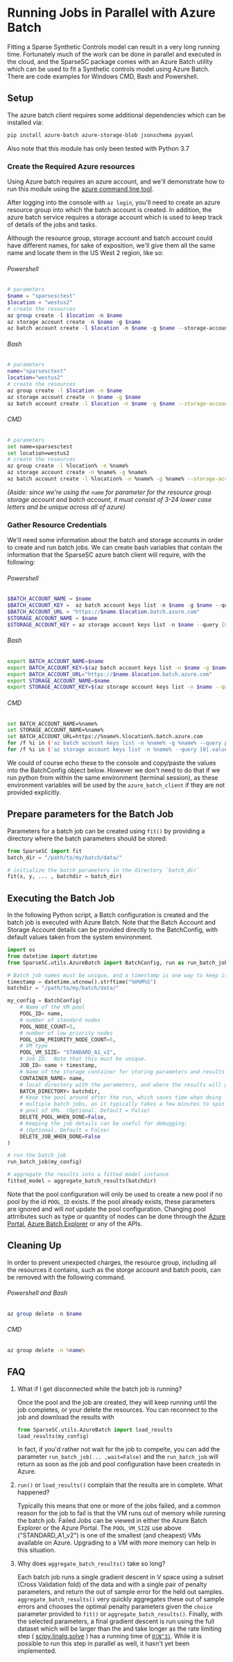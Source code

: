 # Running Jobs in Parallel with Azure Batch 

Fitting a Sparse Synthetic Controls model can result in a very long running
time. Fortunately much of the work can be done in parallel and executed in
the cloud, and the SparseSC package comes with an Azure Batch utility which
can be used to fit a Synthetic controls model using Azure Batch.  There are
code examples for Windows CMD, Bash and Powershell.

## Setup

The azure batch client requires some additional dependencies which can be installed via:
```bash
pip install azure-batch azure-storage-blob jsonschema pyyaml
```
Also note that this module has only been tested with Python 3.7

### Create the Required Azure resources

Using Azure batch requires an azure account, and we'll demonstrate how to run
this module using the [azure command line tool]().

After logging into the console with `az login`,  you'll need to create an azure
resource group into which the batch account is created.  In addition, the 
azure batch service requires a storage account which is used to keep track of
details of the jobs and tasks.

Although the resource group, storage account and batch account could have
different names, for sake of exposition, we'll give them all the same name and
locate them in the US West 2 region, like so:

###### Powershell
```ps1
# parameters
$name = "sparsesctest"
$location = "westus2"
# create the resources
az group create -l $location -n $name
az storage account create -n $name -g $name
az batch account create -l $location -n $name -g $name --storage-account $name
```

###### Bash
```bash
# parameters
name="sparsesctest"
location="westus2"
# create the resources
az group create -l $location -n $name
az storage account create -n $name -g $name
az batch account create -l $location -n $name -g $name --storage-account $name
```

###### CMD
```bash
# parameters
set name=sparsesctest
set location=westus2
# create the resources
az group create -l %location% -n %name%
az storage account create -n %name% -g %name%
az batch account create -l %location% -n %name% -g %name% --storage-account %name%
```

*(Aside: since we're using the `name` for parameter for the resource group
storage account and batch account, it must consist of 3-24 lower case
letters and be unique across all of azure)* 

### Gather Resource Credentials

We'll need some information about the batch and storage accounts in order
to create and run batch jobs. We can create bash variables that contain the
information that the SparseSC azure batch client will require, with the
following:

###### Powershell
```ps1
$BATCH_ACCOUNT_NAME = $name
$BATCH_ACCOUNT_KEY =  az batch account keys list -n $name -g $name --query primary
$BATCH_ACCOUNT_URL = "https://$name.$location.batch.azure.com"
$STORAGE_ACCOUNT_NAME = $name
$STORAGE_ACCOUNT_KEY = az storage account keys list -n $name --query [0].value
```
###### Bash
```bash
export BATCH_ACCOUNT_NAME=$name
export BATCH_ACCOUNT_KEY=$(az batch account keys list -n $name -g $name --query primary)
export BATCH_ACCOUNT_URL="https://$name.$location.batch.azure.com"
export STORAGE_ACCOUNT_NAME=$name
export STORAGE_ACCOUNT_KEY=$(az storage account keys list -n $name --query [0].value)
```
###### CMD
```bash
set BATCH_ACCOUNT_NAME=%name%
set STORAGE_ACCOUNT_NAME=%name%
set BATCH_ACCOUNT_URL=https://%name%.%location%.batch.azure.com
for /f %i in ('az batch account keys list -n %name% -g %name% --query primary') do set BATCH_ACCOUNT_KEY=%i
for /f %i in ('az storage account keys list -n %name% --query [0].value') do set STORAGE_ACCOUNT_KEY=%i
```

We could of course echo these to the console and copy/paste the values into the
BatchConfig object below. However we don't need to do that if we run python
from within the same environment (terminal session), as these environment
variables will be used by the `azure_batch_client` if they are not provided
explicitly.

## Prepare parameters for the Batch Job

Parameters for a batch job can be created using `fit()` by providing a directory where the batch parameters should be stored:
```python
from SparseSC import fit
batch_dir = "/path/to/my/batch/data/"

# initialize the batch parameters in the directory `batch_dir`
fit(x, y, ... , batchdir = batch_dir)
```

## Executing the Batch Job

In the following Python script, a Batch configuration is created and the batch
job is executed with Azure Batch. Note that the Batch Account and Storage
Account details can be provided directly to the BatchConfig, with default
values taken from the system environment.

```python
import os
from datetime import datetime
from SparseSC.utils.AzureBatch import BatchConfig, run as run_batch_job, aggregate_batch_results

# Batch job names must be unique, and a timestamp is one way to keep it uniquie across runs
timestamp = datetime.utcnow().strftime("%H%M%S")
batchdir = "/path/to/my/batch/data/"

my_config = BatchConfig(
    # Name of the VM pool
    POOL_ID= name,
    # number of standard nodes
    POOL_NODE_COUNT=5,
    # number of low priority nodes
    POOL_LOW_PRIORITY_NODE_COUNT=5,
    # VM type 
    POOL_VM_SIZE= "STANDARD_A1_v2",
    # Job ID.  Note that this must be unique.
    JOB_ID= name + timestamp,
    # Name of the storage container for storing parameters and results
    CONTAINER_NAME= name,
    # local directory with the parameters, and where the results will go
    BATCH_DIRECTORY= batchdir,
    # Keep the pool around after the run, which saves time when doing
    # multiple batch jobs, as it typically takes a few minutes to spin up a
    # pool of VMs. (Optional. Default = False)
    DELETE_POOL_WHEN_DONE=False,
    # Keeping the job details can be useful for debugging:
    # (Optional. Default = False)
    DELETE_JOB_WHEN_DONE=False
)

# run the batch job
run_batch_job(my_config)

# aggregate the results into a fitted model instance
fitted_model = aggregate_batch_results(batchdir)
```

Note that the pool configuration will only be used to create a new pool if no pool 
by the id `POOL_ID` exists.  If the pool already exists, these parameters are
ignored and will *not* update the pool configuration.  Changing pool attrributes 
such as type or quantity of nodes can be done through the [Azure Portal](https://portal.azure.com/), [Azure Batch Explorer](https://azure.github.io/BatchExplorer/) or any of the APIs.

## Cleaning Up

In order to prevent unexpected charges, the resource group, including all the
resources it contains, such as the storge account and batch pools, can be
removed with the following command.

###### Powershell and Bash
```ps1
az group delete -n $name
```
###### CMD
```bat
az group delete -n %name%
```

## FAQ

1. What if I get disconnected while the batch job is running?
	
	Once the pool and the job are created, they will keep running until the
	job completes, or your delete the resources.  You can reconnect to the
	job and download the results with 

	```python
    from SparseSC.utils.AzureBatch import load_results
	load_results(my_config)
	```

	In fact, if you'd rather not wait for the job to compelte, you can
	add the parameter `run_batch_job(... ,wait=False)` and the
	`run_batch_job` will return as soon as the job and pool configuration
	have been createdn in Azure.


1. `run()` or `load_results()` complain that the results are in complete.
   What happened? 

   Typically this means that one or more of the jobs failed, and a common
   reason for the job to fail is that the VM runs out of memory while
   running the batch job.  Failed Jobs can be viewed in either the Azure
   Batch Explorer or the Azure Portal. The `POOL_VM_SIZE` use above
   ("STANDARD_A1_v2") is one of the smallest (and cheapest) VMs available
   on Azure.  Upgrading to a VM with more memory can help in this
   situation.

1. Why does `aggregate_batch_results()` take so long?

   Each batch job runs a single gradient descent in V space using a subset
   (Cross Validation fold) of the data and with a single pair of penalty
   parameters, and return the out of sample error for the held out samples.
   `aggregate_batch_results()` very quickly aggregates these out of sample
   errors and chooses the optimal penalty parameters given the `choice`
   parameter provided to `fit()` or `aggregate_batch_results()`.  Finally,
   with the selected parameters, a final gradient descent is run using the
   full dataset which will be larger than the and take longer as the rate
   limiting step
   ( [scipy.linalg.solve](https://docs.scipy.org/doc/scipy/reference/generated/scipy.linalg.solve.html) )
   has a running time of
   [`O(N^3)`](https://stackoverflow.com/a/12665483/1519199). While it is
   possible to run this step in parallel as well, it hasn't yet been
   implemented.
